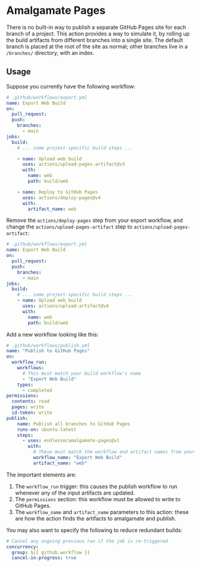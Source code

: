 # Amalgamate Pages

There is no built-in way to publish a separate GitHub Pages site for each branch
of a project. This action provides a way to simulate it, by rolling up the build
artifacts from different branches into a single site. The default branch is
placed at the root of the site as normal; other branches live in a `/branches/`
directory, with an index.

## Usage

Suppose you currently have the following workflow:

```yaml
# .github/workflows/export.yml
name: Export Web Build
on:
  pull_request:
  push:
    branches:
      - main
jobs:
  build:
    # ... some project-specific build steps ...

    - name: Upload web build
      uses: actions/upload-pages-artifact@v3
      with:
        name: web
        path: build/web

    - name: Deploy to GitHub Pages
      uses: actions/deploy-pages@v4
      with:
        artifact_name: web
```

Remove the `actions/deploy-pages` step from your export workflow, and change the
`actions/upload-pages-artifact` step to `actions/upload-pages-artifact`:

```yaml
# .github/workflows/export.yml
name: Export Web Build
on:
  pull_request:
  push:
    branches:
      - main
jobs:
  build:
    # ... some project-specific build steps ...
    - name: Upload web build
      uses: actions/upload-artifact@v4
      with:
        name: web
        path: build/web
```

Add a new workflow looking like this:

```yaml
# .github/workflows/publish.yml
name: "Publish to GitHub Pages"
on:
  workflow_run:
    workflows:
      # This must match your build workflow's name
      - "Export Web Build"
    types:
      - completed
permissions:
  contents: read
  pages: write
  id-token: write
publish:
    name: Publish all branches to GitHub Pages
    runs-on: ubuntu-latest
    steps:
      - uses: endlessm/amalgamate-pages@v1
        with:
          # These must match the workflow and artifact names from your build workflow
          workflow_name: "Export Web Build"
          artifact_name: "web"
```

The important elements are:

1. The `workflow_run` trigger: this causes the publish workflow to run whenever
   any of the input artifacts are updated.
2. The `permissions` section: this workflow must be allowed to write to GitHub Pages.
3. The `workflow_name` and `artifact_name` parameters to this action: these are how the
   action finds the artifacts to amalgamate and publish.

You may also want to specify the following to reduce redundant builds:

```yaml
# Cancel any ongoing previous run if the job is re-triggered
concurrency:
  group: ${{ github.workflow }}
  cancel-in-progress: true
```
